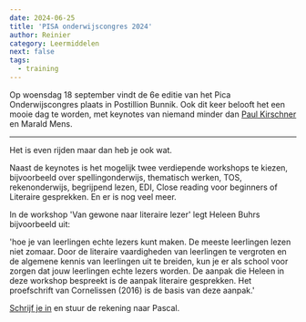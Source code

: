 ```yaml
---
date: 2024-06-25
title: 'PISA onderwijscongres 2024'
author: Reinier
category: Leermiddelen
next: false
tags:
  - training
---
```


Op woensdag 18 september vindt de 6e editie van het Pica Onderwijscongres plaats in Postillion Bunnik.  Ook dit keer belooft het een mooie dag te worden, met keynotes van niemand minder dan [Paul Kirschner](./PaulKirschner.html) en Marald Mens.

---

Het is even rijden maar dan heb je ook wat. 

Naast de keynotes is het mogelijk twee verdiepende workshops te kiezen, bijvoorbeeld over spellingonderwijs, thematisch werken, TOS, rekenonderwijs, begrijpend lezen, EDI, Close reading voor beginners of Literaire gesprekken. En er is nog veel meer.

In de workshop 'Van gewone naar literaire lezer' legt Heleen Buhrs bijvoorbeeld uit:

'hoe je van leerlingen echte lezers kunt maken. De meeste leerlingen lezen niet zomaar. Door de literaire vaardigheden van leerlingen te vergroten en de algemene kennis van leerlingen uit te breiden, kun je er als school voor zorgen dat jouw leerlingen echte lezers worden. De aanpak die Heleen in deze workshop bespreekt is de aanpak literaire gesprekken. Het proefschrift van Cornelissen (2016) is de basis van deze aanpak.'



[Schrijf je in](https://onderwijscongres.picacongressen.nl/events/?epl_action=process_cart_action&cart_action=add&event_id=18) en stuur de rekening naar Pascal.